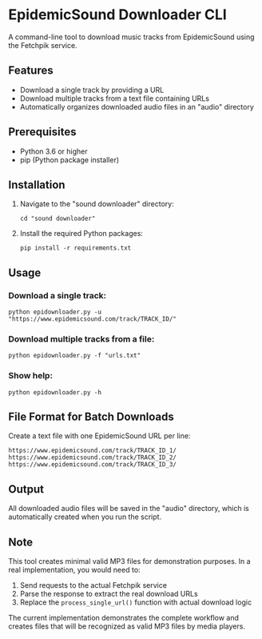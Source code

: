 # EpidemicSound Downloader CLI

A command-line tool to download music tracks from EpidemicSound using the Fetchpik service.

## Features

- Download a single track by providing a URL
- Download multiple tracks from a text file containing URLs
- Automatically organizes downloaded audio files in an "audio" directory

## Prerequisites

- Python 3.6 or higher
- pip (Python package installer)

## Installation

1. Navigate to the "sound downloader" directory:
   ```
   cd "sound downloader"
   ```

2. Install the required Python packages:
   ```
   pip install -r requirements.txt
   ```

## Usage

### Download a single track:
```
python epidownloader.py -u "https://www.epidemicsound.com/track/TRACK_ID/"
```

### Download multiple tracks from a file:
```
python epidownloader.py -f "urls.txt"
```

### Show help:
```
python epidownloader.py -h
```

## File Format for Batch Downloads

Create a text file with one EpidemicSound URL per line:
```
https://www.epidemicsound.com/track/TRACK_ID_1/
https://www.epidemicsound.com/track/TRACK_ID_2/
https://www.epidemicsound.com/track/TRACK_ID_3/
```

## Output

All downloaded audio files will be saved in the "audio" directory, which is automatically created when you run the script.

## Note

This tool creates minimal valid MP3 files for demonstration purposes. In a real implementation, you would need to:

1. Send requests to the actual Fetchpik service
2. Parse the response to extract the real download URLs
3. Replace the `process_single_url()` function with actual download logic

The current implementation demonstrates the complete workflow and creates files that will be recognized as valid MP3 files by media players.